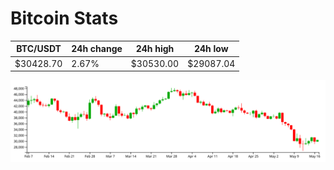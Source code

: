 # Bitcoin Stats

BTC/USDT|24h change|24h high|24h low|
|---|---|---|---|
|$30428.70|2.67%|$30530.00|$29087.04|

<img src="./chart.svg">
